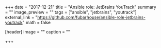 +++
date = "2017-12-21"
title = "Ansible role: JetBrains YouTrack"
summary = ""
image_preview = ""
tags = ["ansible", "jetbrains", "youtrack"]
external_link = "https://github.com/fubarhouse/ansible-role-jetbrains-youtrack"
math = false

[header]
image = ""
caption = ""

+++
